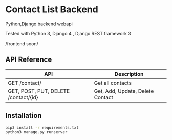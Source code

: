 # Contact List Backend

Python,Django backend webapi

Tested with Python 3, Django 4 , Django REST framework 3

/frontend soon/


## API Reference
| **API**                           | **Description**                 
|-----------------------------------|---------------------------------|
| GET /contact/        | Get all contacts            
| GET, POST, PUT, DELETE /contact/{id}           | Get, Add, Update, Delete Contact               | 


## Installation


```bash
pip3 install -r requirements.txt
python3 manage.py runserver
```
